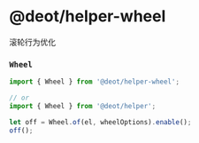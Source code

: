 # @deot/helper-wheel

滚轮行为优化

### `Wheel`
```js
import { Wheel } from '@deot/helper-wheel';
```

```js
// or
import { Wheel } from '@deot/helper';
```

```js
let off = Wheel.of(el, wheelOptions).enable();
off();
```